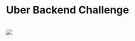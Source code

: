 <h1>Uber Backend Challenge</h1>
<br />
<img aling="center" all="java" src="https://img.shields.io/badge/Java-ED8B00?style=for-the-badge&logo=openjdk&logoColor=white" />
